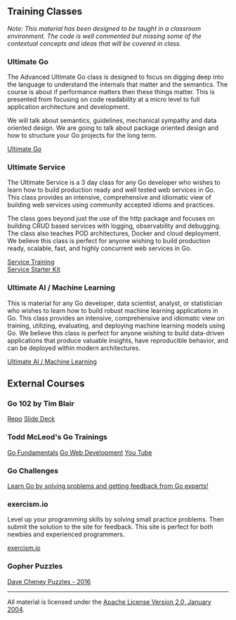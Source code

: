 ## Training Classes

*Note: This material has been designed to be taught in a classroom environment. The code is well commented but missing some of the contextual concepts and ideas that will be covered in class.*

### Ultimate Go

The Advanced Ultimate Go class is designed to focus on digging deep into the language to understand the internals that matter and the semantics. The course is about if performance matters then these things matter. This is presented from focusing on code readability at a micro level to full application architecture and development.

We will talk about semantics, guidelines, mechanical sympathy and data oriented design. We are going to talk about package oriented design and how to structure your Go projects for the long term.

[Ultimate Go](courses/go/README.md)

### Ultimate Service

The Ultimate Service is a 3 day class for any Go developer who wishes to learn how to build production ready and well tested web services in Go. This class provides an intensive, comprehensive and idiomatic view of building web services using community accepted idioms and practices.

The class goes beyond just the use of the http package and focuses on building CRUD based services with logging, observability and debugging. The class also teaches POD architectures, Docker and cloud deployment. We believe this class is perfect for anyone wishing to build production ready, scalable, fast, and highly concurrent web services in Go.

[Service Training](https://github.com/ardanlabs/service-training)  
[Service Starter Kit](https://github.com/ardanlabs/service)

### Ultimate AI / Machine Learning

This is material for any Go developer, data scientist, analyst, or statistician who wishes to learn how to build robust machine learning applications in Go. This class provides an intensive, comprehensive and idiomatic view on training, utilizing, evaluating, and deploying machine learning models using Go. We believe this class is perfect for anyone wishing to build data-driven applications that produce valuable insights, have reproducible behavior, and can be deployed within modern architectures.

[Ultimate AI / Machine Learning](https://github.com/ardanlabs/training-ai)

## External Courses

### Go 102 by Tim Blair

[Repo](https://github.com/timblair/go-102-workshop)
[Slide Deck](https://speakerdeck.com/timblair/go-102-a-workshop)

### Todd McLeod's Go Trainings

[Go Fundamentals](https://greatercommons.com/learn/golang?coupon=kennedy)
[Go Web Development](https://greatercommons.com/learn/go-language?coupon=kennedy)
[You Tube](http://www.youtube.com/c/ToddMcLeod-learn-to-code)

### Go Challenges

[Learn Go by solving problems and getting feedback from Go experts!](http://golang-challenge.org/)

### exercism.io

Level up your programming skills by solving small practice problems. Then submit the solution to the site for feedback. This site is perfect for both newbies and experienced programmers.

[exercism.io](http://exercism.io/)

### Gopher Puzzles

[Dave Cheney Puzzles - 2016](http://talks.godoc.org/github.com/davecheney/presentations/gopher-puzzlers.slide#1)

___
All material is licensed under the [Apache License Version 2.0, January 2004](http://www.apache.org/licenses/LICENSE-2.0).
